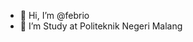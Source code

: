 - 👋 Hi, I’m @febrio
- 👀 I’m Study at Politeknik Negeri Malang


<!---
ridlofebrio/ridlofebrio is a ✨ special ✨ repository because its `README.md` (this file) appears on your GitHub profile.
You can click the Preview link to take a look at your changes.
--->
